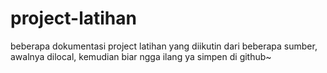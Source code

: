 # project-latihan
beberapa dokumentasi project latihan yang diikutin dari beberapa sumber, awalnya dilocal, kemudian biar ngga ilang ya simpen di github~ 
